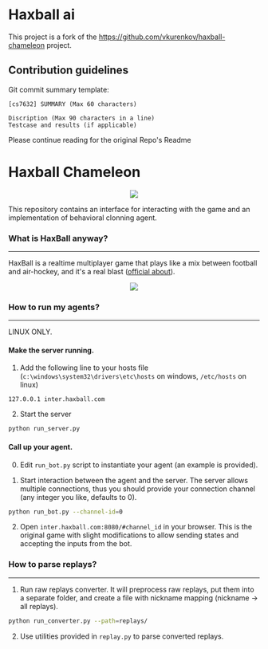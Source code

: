 # Haxball ai

This project is a fork of the https://github.com/vkurenkov/haxball-chameleon project.

## Contribution guidelines

Git commit summary template:
```
[cs7632] SUMMARY (Max 60 characters)

Discription (Max 90 characters in a line)
Testcase and results (if applicable)
```

Please continue reading for the original Repo's Readme

# Haxball Chameleon
<p align="center">
  <img src="https://github.com/vkurenkov/haxball-imitator/blob/master/haxball-big-min.png">
</p>

This repository contains an interface for interacting with the game and an implementation of behavioral clonning agent.

### What is HaxBall anyway?
___________________________________________

HaxBall is a realtime multiplayer game that plays like a mix between football and air-hockey, and it's a real blast ([official about](https://www.haxball.com/about)).

<p align="center">
  <img src="https://thumbs.gfycat.com/ElderlyImpressionableGrayreefshark-size_restricted.gif">
</p>


### How to run my agents?
___________________________________________

LINUX ONLY.

#### Make the server running.

1. Add the following line to your hosts file (`c:\windows\system32\drivers\etc\hosts` on windows, `/etc/hosts` on linux)
```
127.0.0.1 inter.haxball.com
```

2. Start the server
```bash
python run_server.py
```

#### Call up your agent.

0. Edit `run_bot.py` script to instantiate your agent (an example is provided).

1. Start interaction between the agent and the server. The server allows multiple connections, thus you should provide your connection channel (any integer you like, defaults to 0).
```bash
python run_bot.py --channel-id=0
```

2. Open `inter.haxball.com:8080/#channel_id` in your browser. This is the original game with slight modifications to allow sending states and accepting the inputs from the bot.

### How to parse replays?
___________________________________________

1. Run raw replays converter. It will preprocess raw replays, put them into a separate folder, and create a file with nickname mapping (nickname -> all replays).
```bash
python run_converter.py --path=replays/
```

2. Use utilities provided in `replay.py` to parse converted replays.
